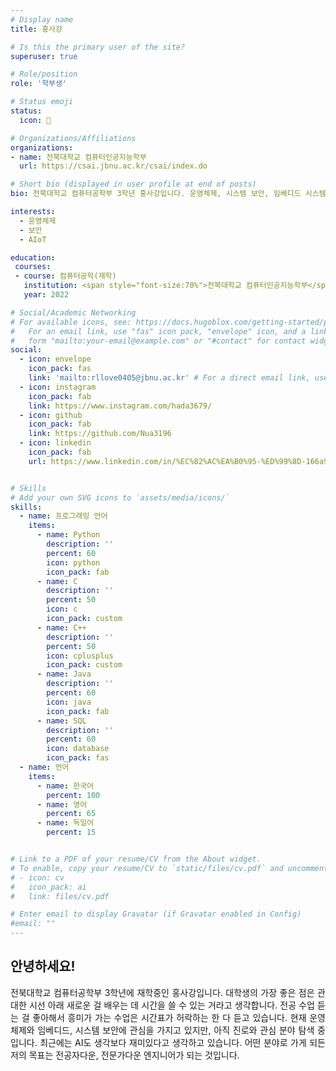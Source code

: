 ```yaml
---
# Display name
title: 홍사강

# Is this the primary user of the site?
superuser: true

# Role/position
role: '학부생'

# Status emoji
status:
  icon: 💭

# Organizations/Affiliations
organizations:
- name: 전북대학교 컴퓨터인공지능학부
  url: https://csai.jbnu.ac.kr/csai/index.do

# Short bio (displayed in user profile at end of posts)
bio: 전북대학교 컴퓨터공학부 3학년 홍사강입니다. 운영체제, 시스템 보안, 임베디드 시스템에 관심이 있고 AI에도 약간의 흥미를 가지고 있습니다.

interests:
  - 운영체제
  - 보안
  - AIoT

education:
 courses:
 - course: 컴퓨터공학(재학)
   institution: <span style="font-size:70%">전북대학교 컴퓨터인공지능학부</span>
   year: 2022

# Social/Academic Networking
# For available icons, see: https://docs.hugoblox.com/getting-started/page-builder/#icons
#   For an email link, use "fas" icon pack, "envelope" icon, and a link in the
#   form "mailto:your-email@example.com" or "#contact" for contact widget.
social:
  - icon: envelope
    icon_pack: fas
    link: 'mailto:rllove0405@jbnu.ac.kr' # For a direct email link, use "mailto:test@example.org".
  - icon: instagram
    icon_pack: fab
    link: https://www.instagram.com/hada3679/
  - icon: github
    icon_pack: fab
    link: https://github.com/Nua3196
  - icon: linkedin
    icon_pack: fab
    url: https://www.linkedin.com/in/%EC%82%AC%EA%B0%95-%ED%99%8D-166a9a306/


# Skills
# Add your own SVG icons to `assets/media/icons/`
skills:
  - name: 프로그래밍 언어
    items:
      - name: Python
        description: ''
        percent: 60
        icon: python
        icon_pack: fab
      - name: C
        description: ''
        percent: 50
        icon: c
        icon_pack: custom
      - name: C++
        description: ''
        percent: 50
        icon: cplusplus
        icon_pack: custom
      - name: Java
        description: ''
        percent: 60
        icon: java
        icon_pack: fab
      - name: SQL
        description: ''
        percent: 60
        icon: database
        icon_pack: fas
  - name: 언어
    items:
      - name: 한국어
        percent: 100
      - name: 영어
        percent: 65
      - name: 독일어
        percent: 15


# Link to a PDF of your resume/CV from the About widget.
# To enable, copy your resume/CV to `static/files/cv.pdf` and uncomment the lines below.
# - icon: cv
#   icon_pack: ai
#   link: files/cv.pdf

# Enter email to display Gravatar (if Gravatar enabled in Config)
#email: ""
---
```

## 안녕하세요!

<div style="text-align: justify;">
전북대학교 컴퓨터공학부 3학년에 재학중인 홍사강입니다. 대학생의 가장 좋은 점은 관대한 시선 아래 새로운 걸 배우는 데 시간을 쓸 수 있는 거라고 생각합니다. 전공 수업 듣는 걸 좋아해서 흥미가 가는 수업은 시간표가 허락하는 한 다 듣고 있습니다.
현재 운영체제와 임베디드, 시스템 보안에 관심을 가지고 있지만, 아직 진로와 관심 분야 탐색 중입니다. 최근에는 AI도 생각보다 재미있다고 생각하고 있습니다. 어떤 분야로 가게 되든 저의 목표는 전공자다운, 전문가다운 엔지니어가 되는 것입니다.
</div>